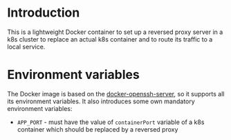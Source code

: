 # Introduction

This is a lightweight Docker container to set up a reversed proxy server in a k8s cluster to replace an actual k8s
container and to route its traffic to a local service.

# Environment variables

The Docker image is based on the [docker-openssh-server](https://github.com/linuxserver/docker-openssh-server), so it
supports all its environment variables. It also introduces some own mandatory environment variables:

* `APP_PORT` - must have the value of `containerPort` variable of a k8s container which should be replaced by a reversed
  proxy
